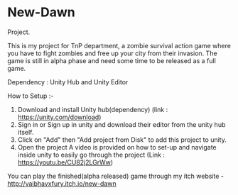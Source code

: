 # New-Dawn
Project.

This is my project for TnP department, a zombie survival action game where you have to fight zombies and free up your city from their invasion. The game is still in alpha phase and need some time to be released as a full game.

Dependency : Unity Hub and Unity Editor

How to Setup :-
1. Download and install Unity hub(dependency) (link : https://unity.com/download)
2. Sign in or Sign up in unity and download their editor from the unity hub itself.
3. Click on "Add" then "Add project from Disk" to add this project to unity.
4. Open the project
A video is provided on how to set-up and navigate inside unity to easily go through the project (Link : https://youtu.be/CU82j2LGrWw)


You can play the finished(alpha released) game through my itch website - http://vaibhavxfury.itch.io/new-dawn
